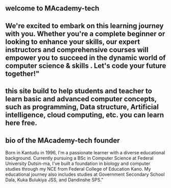 ## welcome to MAcademy-tech
## We're excited to embark on this learning journey with you. Whether you're a complete beginner or looking to enhance your skills, our expert instructors and comprehensive courses will empower you to succeed in the dynamic world of computer science & skills . Let's code your future together!"
## this site build to help students and teacher to learn basic and advanced computer concepts, such as programming, Data structure, Artificial intelligence, cloud computing, etc. you can learn here free.
## bio of the MAcademy-tech founder
Born in Kantudu in 1996, I'm a passionate learner with a diverse educational background. Currently pursuing a BSc in Computer Science at Federal University Dutsin-ma, I've built a foundation in biology and computer studies through my NCE from Federal College of Education Kano. My educational journey also includes studies at Government Secondary School Dala, Kuka Bulukiya JSS, and Dandinshe SPS."
<!--
**MAcademy-tech/MAcademy-tech** is a ✨ _special_ ✨ repository because its `README.md` (this file) appears on your GitHub profile.

Here are some ideas to get you started:

- 🔭 I’m currently working on ...
- 🌱 I’m currently learning ...
- 👯 I’m looking to collaborate on ...
- 🤔 I’m looking for help with ...
- 💬 Ask me about ...
- 📫 How to reach me: ...
- 😄 Pronouns: ...
- ⚡ Fun fact: ...
-->
